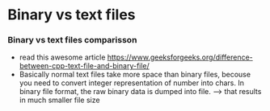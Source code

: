 # Binary vs text files

### Binary vs text files comparisson

- read this awesome article https://www.geeksforgeeks.org/difference-between-cpp-text-file-and-binary-file/
- Basically normal text files take more space than binary files, becouse you need to convert integer representation of number into chars. In binary file
  format, the raw binary data is dumped into file. --> that results in much smaller file size
